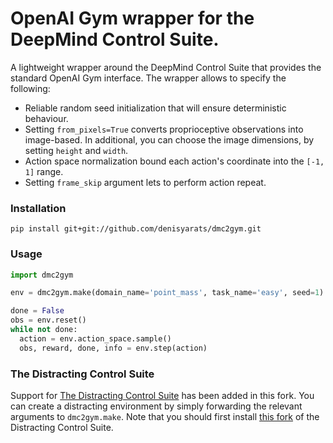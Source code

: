 # OpenAI Gym wrapper for the DeepMind Control Suite.
A lightweight wrapper around the DeepMind Control Suite that provides the standard OpenAI Gym interface. The wrapper allows to specify the following:
* Reliable random seed initialization that will ensure deterministic behaviour.
* Setting ```from_pixels=True``` converts proprioceptive observations into image-based. In additional, you can choose the image dimensions, by setting ```height``` and ```width```.
* Action space normalization bound each action's coordinate into the ```[-1, 1]``` range.
* Setting ```frame_skip``` argument lets to perform action repeat.


### Installation
```
pip install git+git://github.com/denisyarats/dmc2gym.git
```

### Usage
```python
import dmc2gym

env = dmc2gym.make(domain_name='point_mass', task_name='easy', seed=1)

done = False
obs = env.reset()
while not done:
  action = env.action_space.sample()
  obs, reward, done, info = env.step(action)
```

### The Distracting Control Suite
Support for [The Distracting Control Suite](https://github.com/google-research/google-research/tree/master/distracting_control)
has been added in this fork. You can create a distracting environment by simply 
forwarding the relevant arguments to `dmc2gym.make`. 
Note that you should first install [this fork](https://github.com/sahandrez/distracting_control) 
of the Distracting Control Suite. 
